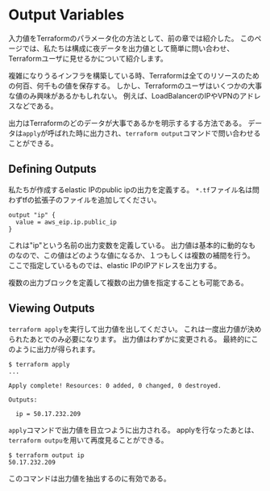 # Output Variables
入力値をTerraformのパラメータ化の方法として、前の章では紹介した。
このページでは、私たちは構成に夜データを出力値として簡単に問い合わせ、Terraformユーザに見せるかについて紹介します。

複雑になりうるインフラを構築している時、Terraformは全てのリソースのための何百、何千もの値を保存する。
しかし、Terraformのユーザはいくつかの大事な値のみ興味があるかもしれない。
例えば、LoadBalancerのIPやVPNのアドレスなどである。

出力はTerraformのどのデータが大事であるかを明示するする方法である。
データは`apply`が呼ばれた時に出力され、`terraform output`コマンドで問い合わせることができる。

## Defining Outputs
私たちが作成するelastic IPのpublic ipの出力を定義する。
`*.tf`ファイル名は問わずtfの拡張子のファイルを追加してください。

```
output "ip" {
  value = aws_eip.ip.public_ip
}
```

これは"ip"という名前の出力変数を定義している。
出力値は基本的に動的なものなので、この値はどのような値になるか、１つもしくは複数の補間を行う。
ここで指定しているものでは、elastic IPのIPアドレスを出力する。

複数の出力ブロックを定義して複数の出力値を指定することも可能である。

## Viewing Outputs
`terraform apply`を実行して出力値を出してください。
これは一度出力値が決められたあとでのみ必要になります。
出力値はわずかに変更される。
最終的にこのように出力が得られます。

```
$ terraform apply
...

Apply complete! Resources: 0 added, 0 changed, 0 destroyed.

Outputs:

  ip = 50.17.232.209
```

`apply`コマンドで出力値を目立つように出力される。
applyを行なったあとは、`terraform outpu`を用いて再度見ることができる。

```
$ terraform output ip
50.17.232.209
```

このコマンドは出力値を抽出するのに有効である。
